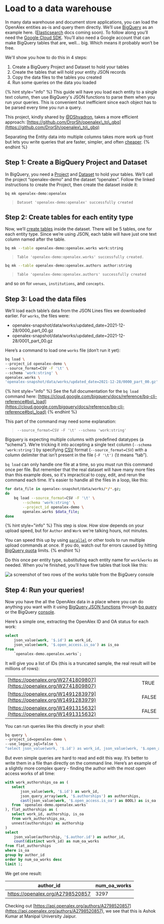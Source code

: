 # Load to a data warehouse

In many data warehouse and document store applications, you can load the OpenAlex entities as-is and query them directly. We’ll use [BigQuery](https://cloud.google.com/bigquery) as an example here. ([Elasticsearch](https://www.elastic.co/elasticsearch/) docs coming soon). To follow along you’ll need the [Google Cloud SDK](https://cloud.google.com/sdk/docs/install). You’ll also need a Google account that can make BigQuery tables that are, well…  big. Which means it probably won’t be free.

We'll show you how to do this in 4 steps:

1. Create a BigQuery Project and Dataset to hold your tables
2. Create the tables that will hold your entity JSON records
3. Copy the data files to the tables you created
4. Run some queries on the data you loaded

{% hint style="info" %}
This guide will have you load each entity to a single text column, then use BigQuery's JSON functions to parse them when you run your queries. This is convenient but inefficient since each object has to be parsed every time you run a query.

This project, kindly shared by [@DShvadron](https://twitter.com/DShvadron), takes a more efficient approach: [https://github.com/DrorSh/openalex\_to\_gbq](https://github.com/DrorSh/openalex\_to\_gbq)

Separating the Entity data into multiple columns takes more work up front but lets you write queries that are faster, simpler, and often [cheaper](https://cloud.google.com/bigquery/pricing#data).&#x20;
{% endhint %}

## **Step 1: Create a BigQuery Project and Dataset**

In BigQuery, you need a [Project](https://cloud.google.com/resource-manager/docs/creating-managing-projects) and [Dataset](https://cloud.google.com/bigquery/docs/datasets-intro) to hold your tables. We’ll call the project “openalex-demo” and the dataset “openalex”. Follow the linked instructions to create the Project, then create the dataset inside it:

```bash
bq mk openalex-demo:openalex
```

> `Dataset 'openalex-demo:openalex' successfully created`

## Step 2: Create tables for each entity type

Now, we’ll [create tables](https://cloud.google.com/bigquery/docs/tables) inside the dataset. There will be 5 tables, one for each entity type. Since we’re using JSON, each table will have just one text column named after the table.

```bash
bq mk --table openalex-demo:openalex.works work:string
```

> `Table 'openalex-demo:openalex.works' successfully created.`

```bash
bq mk --table openalex-demo:openalex.authors author:string
```

> `Table 'openalex-demo:openalex.authors' successfully created`

and so on for `venues`, `institutions`, and `concepts`.

## Step 3: Load the data files

We’ll load each table’s data from the JSON Lines files we downloaded earlier. For `works`, the files were:&#x20;

* openalex-snapshot/data/works/updated\_date=2021-12-28/0000\_part\_00.gz&#x20;
* openalex-snapshot/data/works/updated\_date=2021-12-28/0001\_part\_00.gz&#x20;

Here’s a command to load one `works` file (don’t run it yet):

```bash
bq load \
--project_id openalex-demo \
--source_format=CSV -F '\t' \
--schema 'work:string' \
openalex.works \
'openalex-snapshot/data/works/updated_date=2021-12-28/0000_part_00.gz'
```

{% hint style="info" %}
See the full documentation for the `bq load` command here: [https://cloud.google.com/bigquery/docs/reference/bq-cli-reference#bq\_load](https://cloud.google.com/bigquery/docs/reference/bq-cli-reference#bq\_load)
{% endhint %}

This part of the command may need some explanation:

> `--source_format=CSV -F '\t' --schema 'work:string'`

Bigquery is expecting multiple columns with predefined datatypes (a “schema”). We’re tricking it into accepting a single text column (`--schema 'work:string'`) by specifying [CSV](https://en.wikipedia.org/wiki/Comma-separated\_values) format (`--source_format=CSV`) with a column delimiter that isn’t present in the file (`-F '\t')`  (\t means “tab”).

`bq load` can only handle one file at a time, so you must run this command once per file. But remember that the real dataset will have many more files than this example does, so it's impractical to copy, edit, and rerun the command each time. It's easier to handle all the files in a loop, like this:

```bash
for data_file in openalex-snapshot/data/works/*/*.gz;
do
    bq load --source_format=CSV -F '\t' \
        --schema 'work:string' \
        --project_id openalex-demo \
        openalex.works $data_file;
done
```

{% hint style="info" %}
This step is slow. _How_ slow depends on your upload speed, but for `Author` and `Work` we're talking hours, not minutes.

You can speed this up by using [`parallel`](https://www.gnu.org/software/parallel/) or other tools to run multiple upload commands at once. If you do, watch out for errors caused by hitting [BigQuery quota](https://cloud.google.com/bigquery/docs/troubleshoot-quotas) limits.
{% endhint %}

Do this once per entity type, substituting each entity name for `work`/`works` as needed. When you’re finished, you’ll have five tables that look like this:

![a screenshot of two rows of the works table from the BigQuery console](<../../.gitbook/assets/Screen Shot 2021-12-29 at 11.57.21 AM.png>)

## **Step 4: Run your queries!**

Now you have the all the OpenAlex data in a place where you can do anything you want with it using [BigQuery JSON functions](https://cloud.google.com/bigquery/docs/reference/standard-sql/json\_functions) through [bq query](https://cloud.google.com/bigquery/docs/reference/bq-cli-reference#bq\_query) or the BigQuery [console](https://console.cloud.google.com/bigquery).&#x20;

Here’s a simple one, extracting the OpenAlex ID and OA status for each work:

```sql
select 
    json_value(work, '$.id') as work_id, 
    json_value(work, '$.open_access.is_oa') as is_oa
from
    `openalex-demo.openalex.works`;
```

It will give you a list of IDs (this is a truncated sample, the real result will be millions of rows):

|                                                                      |       |
| -------------------------------------------------------------------- | ----- |
| [https://openalex.org/W2741809807](https://openalex.org/W2741809807) | TRUE  |
| [https://openalex.org/W1491283979](https://openalex.org/W1491283979) | FALSE |
| [https://openalex.org/W1491315632](https://openalex.org/W1491315632) | FALSE |

You can run queries like this directly in your shell:

```bash
bq query \
--project_id=openalex-demo \
--use_legacy_sql=false \
"select json_value(work, '$.id') as work_id, json_value(work, '$.open_access.is_oa') as is_oa from openalex.works;"
```

But even simple queries are hard to read and edit this way. It’s better to write them in a file than directly on the command line. Here’s an example of a slightly more complex query - finding the author with the most open access works of all time:

```sql
with work_authorships_oa as (
   select
       json_value(work, '$.id') as work_id,
       json_query_array(work, '$.authorships') as authorships,
       cast(json_value(work, '$.open_access.is_oa') as BOOL) as is_oa
   from `openalex-demo.openalex.works`
), flat_authorships as (
   select work_id, authorship, is_oa
   from work_authorships_oa,
   unnest(authorships) as authorship
)
select 
    json_value(authorship, '$.author.id') as author_id,
    count(distinct work_id) as num_oa_works
from flat_authorships
where is_oa
group by author_id
order by num_oa_works desc
limit 1;
```

We get one result:

| author\_id                       | num\_oa\_works |
| -------------------------------- | -------------- |
| https://openalex.org/A2798520857 | 3297           |

Checking out [https://api.openalex.org/authors/A2798520857](https://api.openalex.org/authors/A2798520857), we see that this is Ashok Kumar at Manipal University Jaipur.
